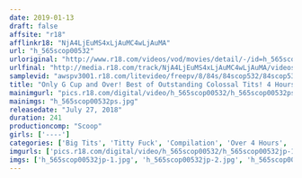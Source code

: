 ```yaml
---
date: 2019-01-13
draft: false
affsite: "r18"
afflinkr18: "NjA4LjEuMS4xLjAuMC4wLjAuMA"
url: "h_565scop00532"
urloriginal: "http://www.r18.com/videos/vod/movies/detail/-/id=h_565scop00532"
urlfinal: "http://media.r18.com/track/NjA4LjEuMS4xLjAuMC4wLjAuMA/videos/vod/movies/detail/-/id=h_565scop00532"
samplevid: "awspv3001.r18.com/litevideo/freepv/8/84s/84scop532/84scop532_dmb_w.mp4"
title: "Only G Cup and Over! Best of Outstanding Colossal Tits! 4 Hours"
mainimgurl: "pics.r18.com/digital/video/h_565scop00532/h_565scop00532ps.jpg"
mainimgs: "h_565scop00532ps.jpg"
releasedate: "July 27, 2018"
duration: 241
productioncomp: "Scoop"
girls: ['----']
categories: ['Big Tits', 'Titty Fuck', 'Compilation', 'Over 4 Hours', 'Huge Tits', 'Hi-Def']
imgurls: ['pics.r18.com/digital/video/h_565scop00532/h_565scop00532jp-1.jpg', 'pics.r18.com/digital/video/h_565scop00532/h_565scop00532jp-2.jpg', 'pics.r18.com/digital/video/h_565scop00532/h_565scop00532jp-3.jpg', 'pics.r18.com/digital/video/h_565scop00532/h_565scop00532jp-4.jpg', 'pics.r18.com/digital/video/h_565scop00532/h_565scop00532jp-5.jpg', 'pics.r18.com/digital/video/h_565scop00532/h_565scop00532jp-6.jpg', 'pics.r18.com/digital/video/h_565scop00532/h_565scop00532jp-7.jpg', 'pics.r18.com/digital/video/h_565scop00532/h_565scop00532jp-8.jpg', 'pics.r18.com/digital/video/h_565scop00532/h_565scop00532jp-9.jpg', 'pics.r18.com/digital/video/h_565scop00532/h_565scop00532jp-10.jpg', 'pics.r18.com/digital/video/h_565scop00532/h_565scop00532jp-11.jpg', 'pics.r18.com/digital/video/h_565scop00532/h_565scop00532jp-12.jpg', 'pics.r18.com/digital/video/h_565scop00532/h_565scop00532jp-13.jpg', 'pics.r18.com/digital/video/h_565scop00532/h_565scop00532jp-14.jpg', 'pics.r18.com/digital/video/h_565scop00532/h_565scop00532jp-15.jpg', 'pics.r18.com/digital/video/h_565scop00532/h_565scop00532jp-16.jpg', 'pics.r18.com/digital/video/h_565scop00532/h_565scop00532jp-17.jpg', 'pics.r18.com/digital/video/h_565scop00532/h_565scop00532jp-18.jpg', 'pics.r18.com/digital/video/h_565scop00532/h_565scop00532jp-19.jpg', 'pics.r18.com/digital/video/h_565scop00532/h_565scop00532jp-20.jpg']
imgs: ['h_565scop00532jp-1.jpg', 'h_565scop00532jp-2.jpg', 'h_565scop00532jp-3.jpg', 'h_565scop00532jp-4.jpg', 'h_565scop00532jp-5.jpg', 'h_565scop00532jp-6.jpg', 'h_565scop00532jp-7.jpg', 'h_565scop00532jp-8.jpg', 'h_565scop00532jp-9.jpg', 'h_565scop00532jp-10.jpg', 'h_565scop00532jp-11.jpg', 'h_565scop00532jp-12.jpg', 'h_565scop00532jp-13.jpg', 'h_565scop00532jp-14.jpg', 'h_565scop00532jp-15.jpg', 'h_565scop00532jp-16.jpg', 'h_565scop00532jp-17.jpg', 'h_565scop00532jp-18.jpg', 'h_565scop00532jp-19.jpg', 'h_565scop00532jp-20.jpg']
---
```


